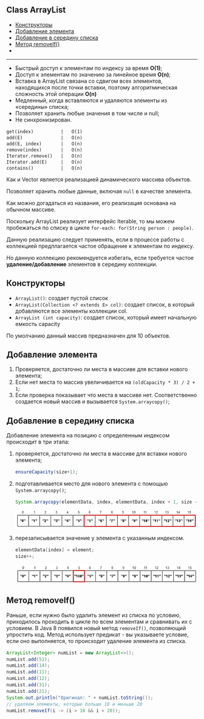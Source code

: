 ## Class ArrayList

- [Конструкторы](#Конструкторы)
- [Добавление элемента](#Добавление-элемента)
- [Добавление в середину списка](#Добавление-в-середину-списка)
- [Метод removeIf()](#Метод-removeIf())
- [](#)


---
- Быстрый доступ к элементам по индексу за время __O(1)__;  
- Доступ к элементам по значению за линейное время __O(n)__;  
- Вставка в ArrayList связана со сдвигом всех элементов, находящихся после точки вставки, поэтому алгоритмическая сложность этой операции __O(n)__
- Медленный, когда вставляются и удаляются элементы из «середины» списка;  
- Позволяет хранить любые значения в том числе и null;  
- Не синхронизирован.  

```
get(index)          |   O(1)
add(E)              |   O(n)	
add(E, index)       |   O(n)	
remove(index)       |   O(n)	
Iterator.remove()   |   O(n)
Iterator.add(E)     |   O(n)
contains()          |   O(n)
```

Как и Vector является реализацией динамического массива объектов.  

Позволяет хранить любые данные, включая `null` в качестве элемента.  

Как можно догадаться из названия, его реализация основана на обычном массиве.  

Поскольку ArrayList реализует интерфейс Iterable, то мы можем пробежаться по списку в цикле `for-each: for(String person : people)`.  

Данную реализацию следует применять, если в процессе работы с коллекцией предплагается частое обращение к элементам по индексу. 

Но данную коллекцию рекомендуется избегать, если требуется частое __удаление/добавление__ элементов в середину коллекции. 

## Конструкторы
- `ArrayList()`: создает пустой список
- `ArrayList(Collection <? extends E> col)`: создает список, в который добавляются все элементы коллекции col.
- `ArrayList (int capacity)`: создает список, который имеет начальную емкость capacity

По умолчанию данный массив предназначен для 10 объектов.

## Добавление элемента
1. Проверяется, достаточно ли места в массиве для вставки нового элемента;
2. Если нет места то массив увеличивается на `(oldCapacity * 3) / 2 + 1`;
3. Если проверка показывает что места в массиве нет. Соответственно создается новый массив и 
    вызывается `System.arraycopy()`;
    
## Добавление в середину списка

Добавление элемента на позицию с определенным индексом происходит в три этапа:  

1. проверяется, достаточно ли места в массиве для вставки нового элемента;  
    ```java
    ensureCapacity(size+1);
    ```
2. подготавливается место для нового элемента с помощью `System.arraycopy()`;
    ```java
    System.arraycopy(elementData, index, elementData, index + 1, size - index);
    ```
    ![Array coppy](img/Array_copy.png)

3. перезаписывается значение у элемента с указанным индексом.
    ```java
    elementData[index] = element;
    size++;
    ```
   ![Rerecord vslue](img/rerecocd_value.png)
   
## Метод removeIf()
Раньше, если нужно было удалить элемент из списка по условию, приходилось проходить в цикле по всем элементам 
и сравнивать их с условием. В Java 8 появился новый метод `removeIf()`, позволяющий упростить код. Метод использует 
предикат - вы указываете условие, если оно выполняется, то происходит удаление элемента из списка.

```java
ArrayList<Integer> numList = new ArrayList<>();
numList.add(51);
numList.add(14);
numList.add(11);
numList.add(12);
numList.add(31);
numList.add(21);
System.out.println("Оригинал: " + numList.toString());
// удаляем элементы, которые больше 10 и меньше 20
numList.removeIf(i -> (i > 10 && i < 20));
```